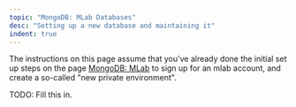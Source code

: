 ```yaml
---
topic: "MongoDB: MLab Databases"
desc: "Setting up a new database and maintaining it"
indent: true
---
```


<div style="display:none;">
https://pconrad-webapps.github.io/topics/mongodb_mlab_databases
</div>

The instructions on this page assume that you've already done the initial set up steps on the page [MongoDB: MLab](/topics/mongodb_mlab/)
to sign up for an mlab account, and create a so-called "new private environment".

TODO: Fill this in.
